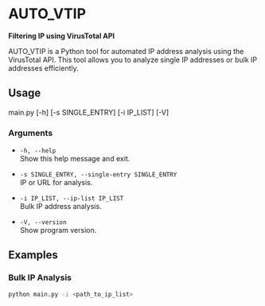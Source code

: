 # AUTO_VTIP

**Filtering IP using VirusTotal API**

AUTO_VTIP is a Python tool for automated IP address analysis using the VirusTotal API. This tool allows you to analyze single IP addresses or bulk IP addresses efficiently.

## Usage
main.py [-h] [-s SINGLE_ENTRY] [-i IP_LIST] [-V]


### Arguments

- `-h, --help`  
  Show this help message and exit.
  
- `-s SINGLE_ENTRY, --single-entry SINGLE_ENTRY`  
  IP or URL for analysis.
  
- `-i IP_LIST, --ip-list IP_LIST`  
  Bulk IP address analysis.
  
- `-V, --version`  
  Show program version.

## Examples

### Bulk IP Analysis
```sh
python main.py -i <path_to_ip_list>
